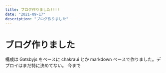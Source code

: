 ```yaml
---
title: ブログ作りました!!!!
date: "2021-09-17"
description: "ブログ作りました"
---
```


# ブログ作りました

構成は Gatsbyjs をベースに chakraui とか markdown ベースで作りました。デプロイはまだ特に決めてない。
今まで
